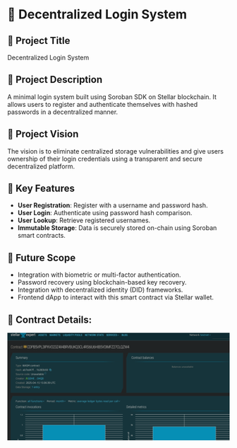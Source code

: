 # 📘 Decentralized Login System
 
## 🧾 Project Title
Decentralized Login System

## 📄 Project Description
A minimal login system built using Soroban SDK on Stellar blockchain. It allows users to register and authenticate themselves with hashed passwords in a decentralized manner.

## 🎯 Project Vision
The vision is to eliminate centralized storage vulnerabilities and give users ownership of their login credentials using a transparent and secure decentralized platform.

## 🔑 Key Features
- **User Registration**: Register with a username and password hash.
- **User Login**: Authenticate using password hash comparison.
- **User Lookup**: Retrieve registered usernames.
- **Immutable Storage**: Data is securely stored on-chain using Soroban smart contracts.

## 🌱 Future Scope
- Integration with biometric or multi-factor authentication.
- Password recovery using blockchain-based key recovery.
- Integration with decentralized identity (DID) frameworks.
- Frontend dApp to interact with this smart contract via Stellar wallet.

## 📄 Contract Details:
![alt text](image.png)
